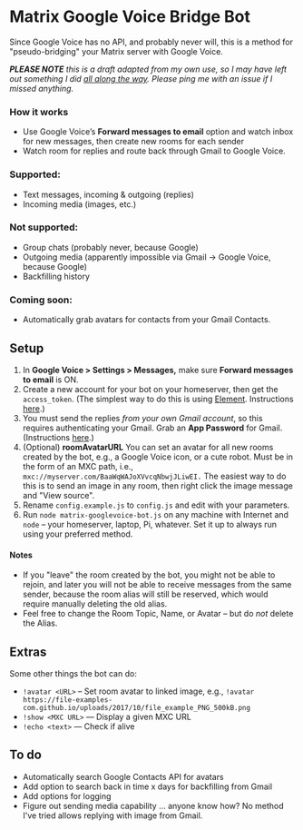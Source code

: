 # Matrix Google Voice Bridge Bot

Since Google Voice has no API, and probably never will, this is a method for "pseudo-bridging" your Matrix server with Google Voice.

_**PLEASE NOTE** this is a draft adapted from my own use, so I may have left out something I did_ [_all along the way_](https://www.youtube.com/watch?v=IkA9b5UWr9g)_. Please ping me with an issue if I missed anything._

### How it works

- Use Google Voice’s **Forward messages to email** option and watch inbox for new messages, then create new rooms for each sender
- Watch room for replies and route back through Gmail to Google Voice.

### Supported:

- Text messages, incoming & outgoing (replies)
- Incoming media (images, etc.)

### Not supported:

- Group chats (probably never, because Google)
- Outgoing media (apparently impossible via Gmail → Google Voice, because Google)
- Backfilling history

### Coming soon:

- Automatically grab avatars for contacts from your Gmail Contacts.

## Setup

1.  In **Google Voice > Settings > Messages,** make sure **Forward messages to email** is ON.
2.  Create a new account for your bot on your homeserver, then get the `access_token`. (The simplest way to do this is using [Element](https://element.io/).  Instructions [here](https://t2bot.io/docs/access_tokens/).)
3.  You must send the replies _from your own Gmail account_, so this requires authenticating your Gmail. Grab an **App Password** for Gmail. (Instructions [here](https://support.google.com/accounts/answer/185833).)
4.  (Optional) **roomAvatarURL** You can set an avatar for all new rooms created by the bot, e.g., a Google Voice icon, or a cute robot. Must be in the form of an MXC path, i.e., `mxc://myserver.com/BaaWqWAJoXVvcqNbwjJLiwEI.` The easiest way to do this is to send an image in any room, then right click the image message and "View source".
5.  Rename `config.example.js` to `config.js` and edit with your parameters.
6.  Run `node matrix-googlevoice-bot.js` on any machine with Internet and `node` – your homeserver, laptop, Pi, whatever. Set it up to always run using your preferred method.

#### Notes

- If you "leave" the room created by the bot, you might not be able to rejoin, and later you will not be able to receive messages from the same sender, because the room alias will still be reserved, which would require manually deleting the old alias.
- Feel free to change the Room Topic, Name, or Avatar – but do _not_ delete the Alias.

## Extras
Some other things the bot can do:
- `!avatar <URL>` – Set room avatar to linked image, e.g., `!avatar https://file-examples-com.github.io/uploads/2017/10/file_example_PNG_500kB.png`
- `!show <MXC URL>` — Display a given MXC URL 
- `!echo <text>` — Check if alive

## To do

- Automatically search Google Contacts API for avatars
- Add option to search back in time x days for backfilling from Gmail
- Add options for logging
- Figure out sending media capability ... anyone know how? No method I've tried allows replying with image from Gmail.
